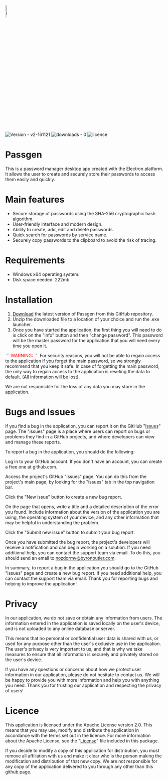 <img src="https://cdn.discordapp.com/attachments/834745138424315924/1051131522729652224/key.png" alt="Passgen logo" height="10%" width="10%" draggable="false">

![Version - v2-161121](https://img.shields.io/github/v/release/Nozdormv/Passgen?style=for-the-badge)
![downloads - 0](https://img.shields.io/github/downloads/Nozdormv/Passgen/total?color=red&style=for-the-badge)
![licence](https://img.shields.io/github/license/Nozdormv/Passgen?style=for-the-badge)

# Passgen

This is a password manager desktop app created with the Electron platform. It allows the user to create and securely store their passwords to access them easily and quickly.

# Main features
* Secure storage of passwords using the SHA-256 cryptographic hash algorithm.
* User-friendly interface and modern design.
* Ability to create, add, edit and delete passwords.
* Quick search for passwords by service name.
* Securely copy passwords to the clipboard to avoid the risk of tracing.

# Requirements
* Windows x64 operating system.
* Disk space needed: 222mb

# Installation
1. <a href="https://github.com/Nozdormv/Passgen/releases">Download</a> the latest version of Passgen from this GitHub repository.
2. Unzip the downloaded file to a location of your choice and run the .exe launcher.
3. Once you have started the application, the first thing you will need to do is click on the "info" button and then "change password". This password will be the master password for the application that you will need every time you open it.

\`\`\`
<span style="color:#FF0000">WARNING:</span>
\`\`\`
For security reasons, you will not be able to regain access to the application if you forget the main password, so we strongly recommend that you keep it safe. In case of forgetting the main password, the only way to regain access to the application is reseting the data to default. (All information will be lost).

We are not responsible for the loss of any data you may store in the application.

# Bugs and Issues
If you find a bug in the application, you can report it on the GitHub "<a href="https://github.com/Nozdormv/Passgen/issues">Issues</a>" page. The "issues" page is a place where users can report on bugs or problems they find in a GitHub projects, and where developers can view and manage these reports.

To report a bug in the application, you should do the following:

Log in to your GitHub account. If you don't have an account, you can create a free one at github.com.

Access the project's GitHub "issues" page. You can do this from the project's main page, by looking for the "issues" tab in the top navigation bar.

Click the "New issue" button to create a new bug report.

On the page that opens, write a title and a detailed description of the error you found. Include information about the version of the application you are using, the operating system of your device, and any other information that may be helpful in understanding the problem.

Click the "Submit new issue" button to submit your bug report.

Once you have submitted the bug report, the project's developers will receive a notification and can begin working on a solution. If you need additional help, you can contact the support team via email. To do this, you should send an email to <a href="mailto:nozdormv@byronbutler.com">nozdormv@byronbutler.com</a>.

In summary, to report a bug in the application you should go to the GitHub "issues" page and create a new bug report. If you need additional help, you can contact the support team via email. Thank you for reporting bugs and helping to improve the application!

# Privacy

In our application, we do not save or obtain any information from users. The information entered in the application is saved locally on the user's device, and is not uploaded to any online database or server.

This means that no personal or confidential user data is shared with us, or used for any purpose other than the user's exclusive use in the application. The user's privacy is very important to us, and that is why we take measures to ensure that all information is securely and privately stored on the user's device.

If you have any questions or concerns about how we protect user information in our application, please do not hesitate to contact us. We will be happy to provide you with more information and help you with anything you need. Thank you for trusting our application and respecting the privacy of users!

# Licence
This application is licensed under the Apache License version 2.0. This means that you may use, modify and distribute the application in accordance with the terms set out in the licence. For more information about the Apache License, see the "<a href="https://github.com/Nozdormv/Passgen/blob/main/LICENSE">License</a>" file included in this package.

If you decide to modify a copy of this application for distribution, you must remove all affiliation with us and make it clear who is the person making the modification and distribution of that new copy. We are not responsible for any copy of the application delivered to you through any other than this github page.
